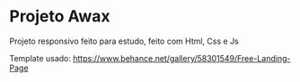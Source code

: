# Projeto Awax

Projeto responsivo feito para estudo, feito com Html, Css e Js

Template usado: https://www.behance.net/gallery/58301549/Free-Landing-Page
